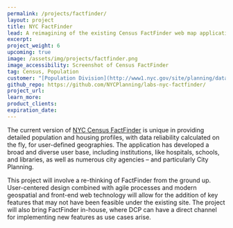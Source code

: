 ```yaml
---
permalink: /projects/factfinder/
layout: project
title: NYC FactFinder
lead: A reimagining of the existing Census FactFinder web map application
excerpt:
project_weight: 6
upcoming: true
image: /assets/img/projects/factfinder.png
image_accessibility: Screenshot of Census FactFinder
tag: Census, Population
customer: "[Population Division](http://www1.nyc.gov/site/planning/data-maps/nyc-population.page)"
github_repo: https://github.com/NYCPlanning/labs-nyc-factfinder/
project_url:
learn_more:
product_clients:
expiration_date:
---
```


The current version of [NYC Census FactFinder](http://maps.nyc.gov/census/) is unique in providing detailed population and housing profiles, with data reliability calculated on the fly, for user-defined geographies. The application has developed a broad and diverse user base, including institutions, like hospitals, schools, and libraries, as well as numerous city agencies – and particularly City Planning.

This project will involve a re-thinking of FactFinder from the ground up. User-centered design combined with agile processes and modern geospatial and front-end web technology will allow for the addition of key features that may not have been feasible under the existing site. The project will also bring FactFinder in-house, where DCP can have a direct channel for implementing new features as use cases arise.
